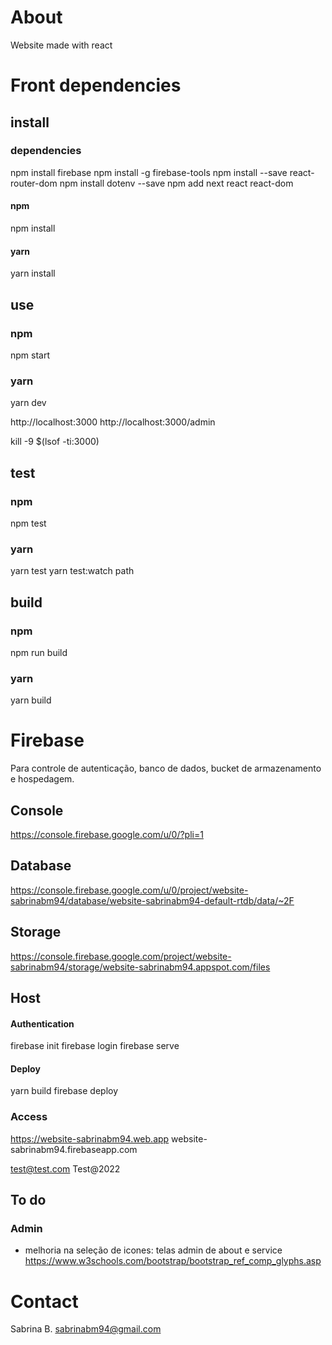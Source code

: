 # About
Website made with react


# Front dependencies
## install
### dependencies
npm install firebase
npm install -g firebase-tools
npm install --save react-router-dom
npm install dotenv --save
npm add next react react-dom

#### npm
npm install

#### yarn
yarn install

## use

### npm
npm start

### yarn
yarn dev

http://localhost:3000
http://localhost:3000/admin

kill -9 $(lsof -ti:3000)

## test
### npm
npm test


### yarn
yarn test
yarn test:watch path

## build
### npm
npm run build

### yarn
yarn build

# Firebase
Para controle de autenticação, banco de dados, bucket de armazenamento e hospedagem.

## Console
https://console.firebase.google.com/u/0/?pli=1

## Database
https://console.firebase.google.com/u/0/project/website-sabrinabm94/database/website-sabrinabm94-default-rtdb/data/~2F

## Storage
https://console.firebase.google.com/project/website-sabrinabm94/storage/website-sabrinabm94.appspot.com/files


## Host
#### Authentication
firebase init
firebase login
firebase serve

#### Deploy
yarn build
firebase deploy

### Access
https://website-sabrinabm94.web.app
website-sabrinabm94.firebaseapp.com

test@test.com
Test@2022


## To do
### Admin
- melhoria na seleção de icones: telas admin de about e service
https://www.w3schools.com/bootstrap/bootstrap_ref_comp_glyphs.asp


# Contact
Sabrina B. 
sabrinabm94@gmail.com

